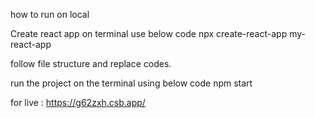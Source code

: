 how to run on local

Create react app on terminal use below code
npx create-react-app my-react-app

follow file structure and replace codes.

run the project on the terminal using below code
npm start

for live : https://g62zxh.csb.app/


